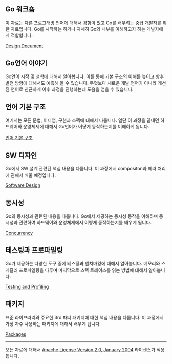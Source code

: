 ## Go 워크숍

이 자료는 다른 프로그래밍 언어에 대해서 경험이 있고 Go를 배우려는 중급 개발자를 위한 자료입니다. Go를 시작하는 하거나 자세히 Go와 내부를 이해하고자 하는 개발자에게 적합합니다.

[Design Document](../../go/README.md)

## Go언어 이야기

Go언어 시작 및 철학에 대해서 알아봅니다. 이를 통해 기본 구조의 이해를 높이고 향후 발전 방향에 대해서도 예측해 볼 수 있습니다. 무엇보다 새로운 개발 언어가 아니라 개선된 언어로 친근하게 이후 과정을 진행하는데 도움을 얻을 수 있습니다. 

## 언어 기본 구조

여기서는 모든 문법, 이디엄, 구현과 스펙에 대해서 다룹니다. 일단 이 과정을 끝내면 하드웨어와 운영체제에 대해서 Go언어가 어떻게 동작하는지를 이해하게 됩니다.

[언어 기본 구조](language/README.md)

## SW 디자인

Go에서 SW 설계 관련된 핵심 내용을 다룹니다. 이 과정에서 compositon과 에러 처리에 관해서 배울 예정입니다.

[Software Design](design/README.md)

## 동시성

Go의 동시성과 관련된 내용을 다룹니다. Go에서 제공하는 동시성 동작을 이해하며 동시성과 관련하여 하드웨어와 운영체제에서 어떻게 동작하는지를 배우게 됩니다.

[Concurrency](concurrency/README.md)

## 테스팅과 프로파일링

Go가 제공하는 다양한 도구 중에 테스팅과 벤치마킹에 대해서 알아봅니다. 메모리와 스케쥴러 프로파일링을 다루며 마지막으로 스택 트레이스를 읽는 방법에 대해서 알아봅니다.

[Testing and Profiling](tooling/README.md)

## 패키지

표준 라이브러리와 주요한 3rd 파티 패키지에 대한 핵심 내용을 다룹니다. 이 과정에서 가장 자주 사용하는 패키지에 대해서 배우게 됩니다.

[Packages](packages/README.md)

___
모든 자료에 대해서 [Apache License Version 2.0, January 2004](http://www.apache.org/licenses/LICENSE-2.0) 라이센스가 적용됩니다.
